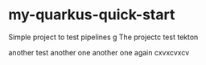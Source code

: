 # my-quarkus-quick-start

Simple project to test pipelines
g
The projectc test tekton

another test
another one
another one again cxvxcvxcv


